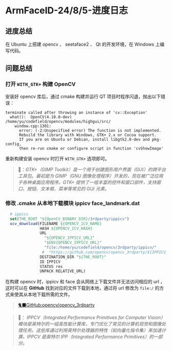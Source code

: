 # ArmFaceID-24/8/5-进度日志

## 进度总结
在 Ubuntu 上搭建 opencv 、 seetaface2 、 Qt 的开发环境，在 Windows 上编写代码。
## 问题总结

### 打开 `WITH_GTK+` 构建 OpenCV
安装好 opencv 库后，通过 cmake 构建并运行 QT 项目时程序闪退，抛出以下错误：
```
terminate called after throwing an instance of 'cv::Exception'
  what():  OpenCV(4.10.0-dev) /home/yu/codefield/opencv/modules/highgui/src/
    window.cpp:1301: 
      error: (-2:Unspecified error) The function is not implemented. 
      Rebuild the library with Windows, GTK+ 2.x or Cocoa support. 
      If you are on Ubuntu or Debian, install libgtk2.0-dev and pkg-config, 
      then re-run cmake or configure script in function 'cvShowImage'
```
重新构建安装 opencv 时打开 `WITH_GTK+` 选项即可。

  > 🤖：*GTK+（GIMP Toolkit）是一个用于创建图形用户界面（GUI）的跨平台工具包。最初是为 GIMP（GNU 图像处理程序）开发的，现在被广泛应用于各种桌面应用程序。GTK+ 提供了一组丰富的控件和窗口部件，支持窗口、按钮、文本框、菜单等常见的 GUI 元素。*

### 修改 .cmake 从本地下载模块 ippicv face_landmark.dat
```cmake
  # ippicv
  set(THE_ROOT "${OpenCV_BINARY_DIR}/3rdparty/ippicv")
  ocv_download(FILENAME ${OPENCV_ICV_NAME}
               HASH ${OPENCV_ICV_HASH}
               URL
                 "${OPENCV_IPPICV_URL}"
                 "$ENV{OPENCV_IPPICV_URL}"
                 "file:/home/yu/codefield/opencv/3rdparty/ippicv/"
                #  "https://github.com/opencv/opencv_3rdparty/${IPPICV_COMMIT}/ippicv/"
               DESTINATION_DIR "${THE_ROOT}"
               ID IPPICV
               STATUS res
               UNPACK RELATIVE_URL)
```
在构建 opencv 时，ippicv 和 face 会从网络上下载文件并无法访问相应的 url ，这时可以在 **GitHub** 找到对应的文件下载到本地，通过将 url 修改为 `file:/` 的方式来使其从本地下载所需的文件。 
 > [🐈‍⬛GitHub:opencv/opencv_3rdparty](https://github.com/opencv/opencv_3rdparty/tree/contrib_face_alignment_20170818)

 > 🤖： *IPPCV（Integrated Performance Primitives for Computer Vision）模块是英特尔的一组高性能计算库，专门优化了常见的计算机视觉和图像处理任务。这些库通过利用英特尔处理器的特性（如向量化指令集）来加速计算。IPPCV 是英特尔 IPP（Integrated Performance Primitives）的一部分。*